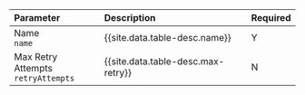 | Parameter | Description   | Required |
| :------------- | :------------- | :------------- |
| Name</br>`name`  |  {{site.data.table-desc.name}}  | Y |
| Max Retry Attempts</br>`retryAttempts` | {{site.data.table-desc.max-retry}} | N |
